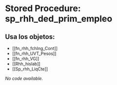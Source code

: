 # Stored Procedure: sp_rhh_ded_prim_empleo

## Usa los objetos:
- [[fn_rhh_fchIng_Cont]]
- [[fn_rhh_UVT_Pesos]]
- [[fn_rhh_VG]]
- [[Rhh_hislab]]
- [[Sp_rhh_LiqCte]]

*No code available.*
